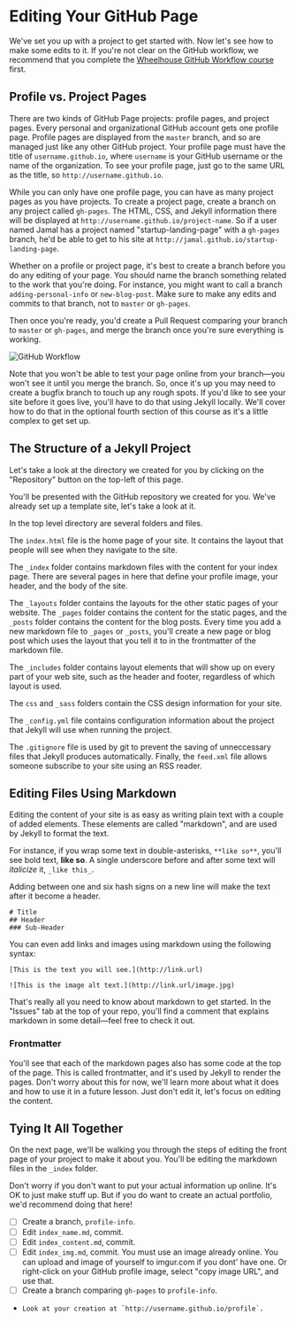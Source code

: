 # Editing Your GitHub Page

We've set you up with a project to get started with. Now let's see how to make some edits to it. If you're not clear on the GitHub workflow, we recommend that you complete the [Wheelhouse GitHub Workflow course](https://learn.wheelhouse.io/events/workflow) first. 

## Profile vs. Project Pages

There are two kinds of GitHub Page projects: profile pages, and project pages. Every personal and organizational GitHub account gets one profile page. Profile pages are displayed from the `master` branch, and so are managed just like any other GitHub project. Your profile page must have the title of `username.github.io`, where `username` is your GitHub username or the name of the organization. To see your profile page, just go to the same URL as the title, so `http://username.github.io`.

While you can only have one profile page, you can have as many project pages as you have projects. To create a project page, create a branch on any project called `gh-pages`. The HTML, CSS, and Jekyll information there will be displayed at `http://username.github.io/project-name`. So if a user named Jamal has a project named "startup-landing-page" with a `gh-pages` branch, he'd be able to get to his site at `http://jamal.github.io/startup-landing-page`.

Whether on a profile or project page, it's best to create a branch before you do any editing of your page. You should name the branch something related to the work that you're doing. For instance, you might want to call a branch `adding-personal-info` or `new-blog-post`. Make sure to make any edits and commits to that branch, not to `master` or `gh-pages`. 

Then once you're ready, you'd create a Pull Request comparing your branch to `master` or `gh-pages`, and merge the branch once you're sure everything is working.

![GitHub Workflow](https://github.com/wheelhouse/curriculum-patchwork/github-flow.png)

Note that you won't be able to test your page online from your branch—you won't see it until you merge the branch. So, once it's up you may need to create a bugfix branch to touch up any rough spots. If you'd like to see your site before it goes live, you'll have to do that using Jekyll locally. We'll cover how to do that in the optional fourth section of this course as it's a little complex to get set up.


## The Structure of a Jekyll Project
Let's take a look at the directory we created for you by clicking on the "Repository" button on the top-left of this page.

You'll be presented with the GitHub repository we created for you. We've already set up a template site, let's take a look at it.

In the top level directory are several folders and files. 

The `index.html` file is the home page of your site. It contains the layout that people will see when they navigate to the site.

The `_index` folder contains markdown files with the content for your index page. There are several pages in here that define your profile image, your header, and the body of the site.

The `_layouts` folder contains the layouts for the other static pages of your website. The `_pages` folder contains the content for the static pages, and the `_posts` folder contains the content for the blog posts. Every time you add a new markdown file to `_pages` or `_posts`, you'll create a new page or blog post which uses the layout that you tell it to in the frontmatter of the markdown file.

The `_includes` folder contains layout elements that will show up on every part of your web site, such as the header and footer, regardless of which layout is used.

The `css` and `_sass` folders contain the CSS design information for your site. 

The `_config.yml` file contains configuration information about the project that Jekyll will use when running the project.

The `.gitignore` file is used by git to prevent the saving of unneccessary files that Jekyll produces automatically. Finally, the `feed.xml` file allows someone subscribe to your site using an RSS reader.


## Editing Files Using Markdown
Editing the content of your site is as easy as writing plain text with a couple of added elements. These elements are called "markdown", and are used by Jekyll to format the text. 

For instance, if you wrap some text in double-asterisks, `**like so**`, you'll see bold text, **like so**. A single underscore before and after some text will _italicize_ it, `_like this_`.

Adding between one and six hash signs on a new line will make the text after it become a header.

    # Title
    ## Header
    ### Sub-Header

You can even add links and images using markdown using the following syntax:

    [This is the text you will see.](http://link.url)

    ![This is the image alt text.](http://link.url/image.jpg)

That's really all you need to know about markdown to get started. In the "Issues" tab at the top of your repo, you'll find a comment that explains markdown in some detail—feel free to check it out.

### Frontmatter

You'll see that each of the markdown pages also has some code at the top of the page. This is called frontmatter, and it's used by Jekyll to render the pages. Don't worry about this for now, we'll learn more about what it does and how to use it in a future lesson. Just don't edit it, let's focus on editing the content.


## Tying It All Together

On the next page, we'll be walking you through the steps of editing the front page of your project to make it about you. You'll be editing the markdown files in the `_index` folder. 

Don't worry if you don't want to put your actual information up online. It's OK to just make stuff up. But if you do want to create an actual portfolio, we'd recommend doing that here!

- [ ] Create a branch, `profile-info`.
- [ ] Edit `index_name.md`, commit.
- [ ] Edit `index_content.md`, commit.
- [ ] Edit `index_img.md`, commit. You must use an image already online. You can upload and image of yourself to imgur.com if you dont' have one. Or right-click on your GitHub profile image, select "copy image URL", and use that.
- [ ] Create a branch comparing `gh-pages` to `profile-info`.
-     Look at your creation at `http://username.github.io/profile`.